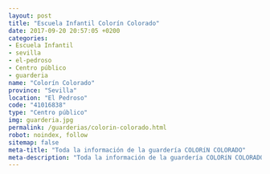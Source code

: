 ```yaml
---
layout: post
title: "Escuela Infantil Colorín Colorado"
date: 2017-09-20 20:57:05 +0200
categories:
- Escuela Infantil
- sevilla
- el-pedroso
- Centro público
- guarderia
name: "Colorín Colorado"
province: "Sevilla"
location: "El Pedroso"
code: "41016838"
type: "Centro público"
img: guarderia.jpg
permalink: /guarderias/colorin-colorado.html
robot: noindex, follow
sitemap: false
meta-title: "Toda la información de la guardería COLORíN COLORADO"
meta-description: "Toda la información de la guardería COLORíN COLORADO"
---
```

